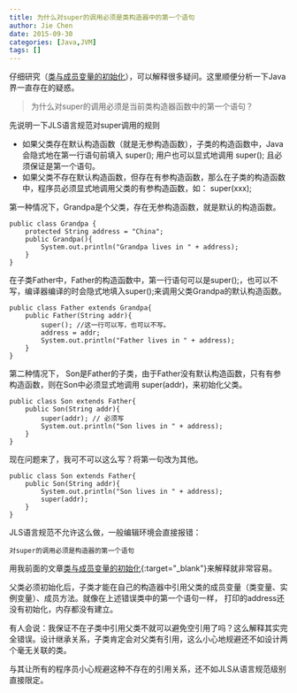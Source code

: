 ```yaml
---
title: 为什么对super的调用必须是类构造器中的第一个语句
author: Jie Chen
date: 2015-09-30
categories: [Java,JVM]
tags: []
---
```


仔细研究（<a href="/posts/java-classinit" target="_blank" class="bodyA">类与成员变量的初始化</a>），可以解释很多疑问。这里顺便分析一下Java界一直存在的疑惑。

>为什么对super的调用必须是当前类构造器函数中的第一个语句？

先说明一下JLS语言规范对super调用的规则

* 如果父类存在默认构造函数（就是无参构造函数），子类的构造函数中，Java会隐式地在第一行语句前填入 super(); 用户也可以显式地调用 super(); 且必须保证是第一个语句。
* 如果父类不存在默认构造函数，但存在有参构造函数，那么在子类的构造函数中，程序员必须显式地调用父类的有参构造函数，如： super(xxx);

第一种情况下，Grandpa是个父类，存在无参构造函数，就是默认的构造函数。

	public class Grandpa {
		protected String address = "China";
		public Grandpa(){
			System.out.println("Grandpa lives in " + address);
		}
	}

在子类Father中，Father的构造函数中，第一行语句可以是super();，也可以不写，编译器编译的时会隐式地填入super();来调用父类Grandpa的默认构造函数。

	public class Father extends Grandpa{
		public Father(String addr){
			super(); //这一行可以写，也可以不写。
			address = addr;
			System.out.println("Father lives in " + address);
		}
	}



第二种情况下， Son是Father的子类，由于Father没有默认构造函数，只有有参构造函数，则在Son中必须显式地调用 super(addr)，来初始化父类。

	public class Son extends Father{
		public Son(String addr){
			super(addr); // 必须写
			System.out.println("Son lives in " + address);
		}
	}


现在问题来了，我可不可以这么写？将第一句改为其他。

	public class Son extends Father{
		public Son(String addr){
			System.out.println("Son lives in " + address);
			super(addr);
		}
	}

JLS语言规范不允许这么做，一般编辑环境会直接报错：

	对super的调用必须是构造器的第一个语句

用我前面的文章[类与成员变量的初始化](https://jiechen.me/posts/java-classinit){:target="_blank"}来解释就非常容易。

父类必须初始化后，子类才能在自己的构造器中引用父类的成员变量（类变量、实例变量）、成员方法。就像在上述错误类中的第一个语句一样， 打印的address还没有初始化，内存都没有建立。

有人会说：我保证不在子类中引用父类不就可以避免空引用了吗？这么解释其实完全错误。设计继承关系，子类肯定会对父类有引用，这么小心地规避还不如设计两个毫无关联的类。

与其让所有的程序员小心规避这种不存在的引用关系，还不如JLS从语言规范级别直接限定。


